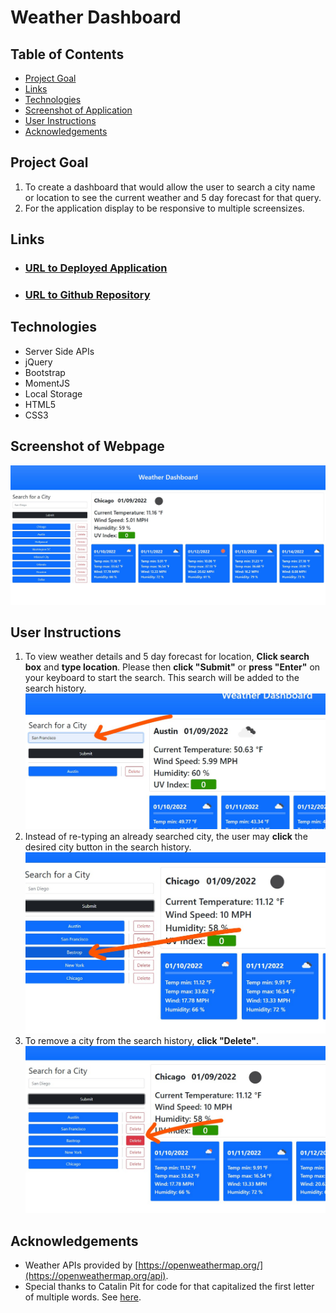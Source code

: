 # Weather Dashboard
## Table of Contents
- [Project Goal](##Project-Goal)
- [Links](##Links)
- [Technologies](##Technologies)
- [Screenshot of Application](##Screenshot-of-Application)
- [User Instructions](##User-Instructions)
- [Acknowledgements](##Acknowledgements)

## Project Goal
1. To create a dashboard that would allow the user to search a city name or location to see the current weather and 5 day forecast for that query.
2. For the application display to be responsive to multiple screensizes.

## Links
- ### [URL to Deployed Application]()
- ### [URL to Github Repository]()
## Technologies
- Server Side APIs
- jQuery
- Bootstrap
- MomentJS
- Local Storage
- HTML5
- CSS3

## Screenshot of Webpage
![desktop screenshot of application](./assets/images/application-screenshot-desktop-view.jpg/)

## User Instructions
1. To view weather details and 5 day forecast for location, **Click search box** and **type location**. Please then **click "Submit"** or **press "Enter"** on your keyboard to start the search.  This search will be added to the search history.<br>
![click search box and type in location](./assets/images/step1.jpg)
2. Instead of re-typing an already searched city, the user may **click** the desired city button in the search history. <br>
![click search box and type in location](./assets/images/step2.jpg)
3. To remove a city from the search history, **click "Delete"**. <br>
![click search box and type in location](./assets/images/step3.jpg)

## Acknowledgements
- Weather APIs provided by [https://openweathermap.org/](https://openweathermap.org/api).
- Special thanks to Catalin Pit for code for that capitalized the first letter of multiple words.  See [here](https://www.freecodecamp.org/news/how-to-capitalize-words-in-javascript/).